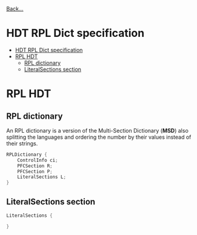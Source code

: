 [Back...](README.md)

# HDT RPL Dict specification

- [HDT RPL Dict specification](#hdt-rpl-dict-specification)
- [RPL HDT](#rpl-hdt)
  - [RPL dictionary](#rpl-dictionary)
  - [LiteralSections section](#literalsections-section)

# RPL HDT

## RPL dictionary

An RPL dictionary is a version of the Multi-Section Dictionary (**MSD**) also splitting the languages and ordering the number by their values instead of their strings.

```c++
RPLDictionary {
    ControlInfo ci;
    PFCSection R;
    PFCSection P;
    LiteralSections L;
}
```

## LiteralSections section

```c++
LiteralSections {

}
```
